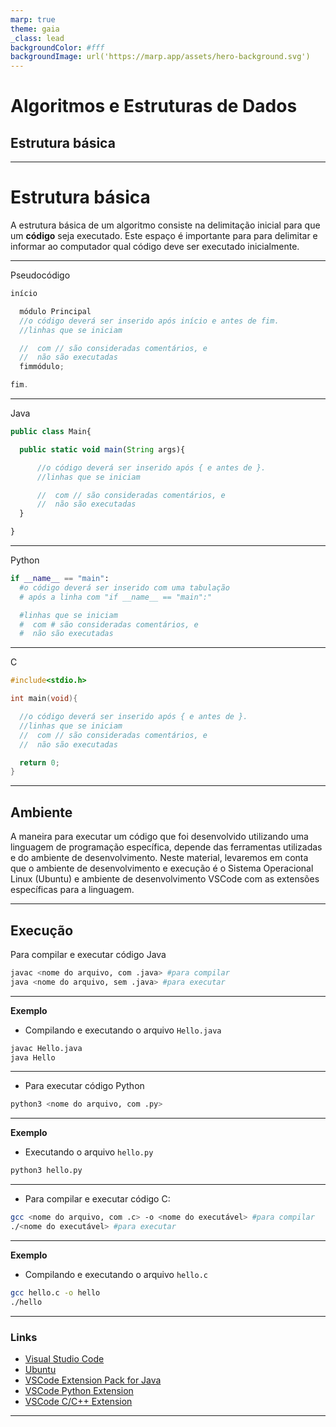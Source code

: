```yaml
---
marp: true
theme: gaia
_class: lead
backgroundColor: #fff
backgroundImage: url('https://marp.app/assets/hero-background.svg')
---
```


# Algoritmos e Estruturas de Dados
## Estrutura básica

---

# Estrutura básica

A estrutura básica de um algoritmo consiste na delimitação inicial para que um **código** seja executado. Este espaço é importante para para delimitar e informar ao computador qual código deve ser executado inicialmente.

---

  Pseudocódigo
  ```c
  início

    módulo Principal
    //o código deverá ser inserido após início e antes de fim.
    //linhas que se iniciam 
  
    //  com // são consideradas comentários, e 
    //  não são executadas
    fimmódulo;

  fim.
  ```

---

  Java
  ```javascript
  public class Main{

    public static void main(String args){

        //o código deverá ser inserido após { e antes de }.
        //linhas que se iniciam 

        //  com // são consideradas comentários, e 
        //  não são executadas
    }

  }
  ```


---


  Python
  ```python
  if __name__ == "main":
    #o código deverá ser inserido com uma tabulação
    # após a linha com "if __name__ == "main":"

    #linhas que se iniciam 
    #  com # são consideradas comentários, e 
    #  não são executadas
  ```

---

  C
  ```c
  #include<stdio.h>
  
  int main(void){

    //o código deverá ser inserido após { e antes de }.
    //linhas que se iniciam 
    //  com // são consideradas comentários, e 
    //  não são executadas

    return 0;
  }
  ```

---


## Ambiente

A maneira para executar um código que foi desenvolvido utilizando uma linguagem de programação específica, depende das ferramentas utilizadas e do ambiente de desenvolvimento. Neste material, levaremos em conta que o ambiente de desenvolvimento e execução é o Sistema Operacional Linux (Ubuntu) e ambiente de desenvolvimento VSCode com as extensões específicas para a linguagem.

---
## Execução

  Para compilar e executar código Java

  ```bash
  javac <nome do arquivo, com .java> #para compilar
  java <nome do arquivo, sem .java> #para executar
  ```
---

  **Exemplo**
  - Compilando e executando o arquivo `Hello.java`
  ```bash
  javac Hello.java
  java Hello
  ```

---

  - Para executar código Python

  ```bash
  python3 <nome do arquivo, com .py>
  ```

--- 

  **Exemplo**
  - Executando o arquivo `hello.py`  
  
  ```bash
  python3 hello.py
  ```

---

  - Para compilar e executar código C:

  ```bash
  gcc <nome do arquivo, com .c> -o <nome do executável> #para compilar
  ./<nome do executável> #para executar
  ```

---

  **Exemplo**
  - Compilando e executando o arquivo `hello.c`  
  
  ```bash
  gcc hello.c -o hello
  ./hello
  ```

---

### Links
- [Visual Studio Code](https://code.visualstudio.com)
- [Ubuntu](https://ubuntu.com/download)
- [VSCode Extension Pack for Java](https://marketplace.visualstudio.com/items?itemName=vscjava.vscode-java-pack)
- [VSCode Python Extension](https://marketplace.visualstudio.com/items?itemName=ms-python.python)
- [VSCode C/C++ Extension](https://marketplace.visualstudio.com/items?itemName=ms-vscode.cpptools)

---